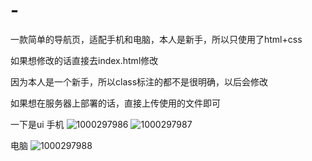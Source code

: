 # -
一款简单的导航页，适配手机和电脑，本人是新手，所以只使用了html+css

如果想修改的话直接去index.html修改

因为本人是一个新手，所以class标注的都不是很明确，以后会修改

如果想在服务器上部署的话，直接上传使用的文件即可

一下是ui
手机
![1000297986](https://github.com/user-attachments/assets/b804d1c7-ae1a-42cf-b78e-146c4783f2cb)
![1000297987](https://github.com/user-attachments/assets/2d504f08-fe79-4d89-994f-f5107ca529a7)

电脑
![1000297988](https://github.com/user-attachments/assets/0ecff336-05d4-483c-8aa2-cfee4729ea03)
